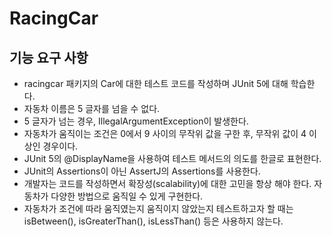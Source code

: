# RacingCar

## 기능 요구 사항
- racingcar 패키지의 Car에 대한 테스트 코드를 작성하며 JUnit 5에 대해 학습한다.
- 자동차 이름은 5 글자를 넘을 수 없다.
- 5 글자가 넘는 경우, IllegalArgumentException이 발생한다.
- 자동차가 움직이는 조건은 0에서 9 사이의 무작위 값을 구한 후, 무작위 값이 4 이상인 경우이다.
- JUnit 5의 @DisplayName을 사용하여 테스트 메서드의 의도를 한글로 표현한다.
- JUnit의 Assertions이 아닌 AssertJ의 Assertions를 사용한다.
- 개발자는 코드를 작성하면서 확장성(scalability)에 대한 고민을 항상 해야 한다. 자동차가 다양한 방법으로 움직일 수 있게 구현한다.
- 자동차가 조건에 따라 움직였는지 움직이지 않았는지 테스트하고자 할 때는 isBetween(), isGreaterThan(), isLessThan() 등은 사용하지 않는다.
